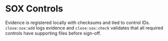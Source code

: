 # SOX Controls

Evidence is registered locally with checksums and tied to control IDs.
`close:sox:add` logs evidence and `close:sox:check` validates that all
required controls have supporting files before sign-off.
